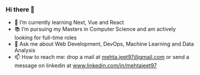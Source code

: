 ### Hi there 👋

- 🧠 I’m currently learning Next, Vue and React
- 📚 I’m pursuing my Masters in Computer Science and am actively looking for full-time roles 
- 💬 Ask me about Web Development, DevOps, Machine Learning and Data Analysis
- 📫 How to reach me: drop a mail at mehta.jeet97@gmail.com or send a message on linkedin at www.linkedin.com/in/mehtajeet97 

<!--
**mehtajeet97/mehtajeet97** is a ✨ _special_ ✨ repository because its `README.md` (this file) appears on your GitHub profile.

Here are some ideas to get you started:

- 🔭 I’m currently working on ...
- 🌱 I’m currently learning ...
- 👯 I’m looking to collaborate on ...
- 🤔 I’m looking for help with ...
- 💬 Ask me about ...
- 📫 How to reach me: ...
- 😄 Pronouns: ...
- ⚡ Fun fact: ... 
-->
